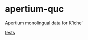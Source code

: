 # apertium-quc

Apertium monolingual data for Kʼicheʼ



[tests](https://docs.google.com/spreadsheets/d/1JNOcUQJX6vs54wE_V7rG5_3bIl40elwjGRNC1cbhKtA/edit?usp=sharing)

